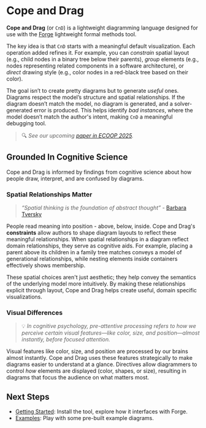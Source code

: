 # Cope and Drag

**Cope and Drag** (or `CnD`) is a lightweight diagramming language designed for use with the [Forge](https://forge-fm.org/) lightweight formal methods tool.

The key idea is that `CnD` starts with a meaningful default visualization. Each operation added refines it. For example, you can *constrain* spatial layout (e.g., child nodes in a binary tree below their parents), *group* elements (e.g., nodes representing related components in a software architecture), or *direct* drawing style (e.g., color nodes in a red-black tree based on their color).

The goal isn’t to create pretty diagrams but to generate *useful* ones. Diagrams respect the model’s structure and spatial relationships. If the diagram doesn’t match the model, no diagram is generated, and a solver-generated error is produced. This helps identify *bad instances*, where the model doesn’t match the author's intent, making `CnD` a meaningful debugging tool.

> 🔍 *See our upcoming [paper in ECOOP 2025](https://www.siddharthaprasad.com/unpublished/pgnk-lightweight-diagramming.pdf).*
>


## Grounded In Cognitive Science

Cope and Drag is informed by findings from cognitive science about how people draw, interpret, and are confused by diagrams. 

### Spatial Relationships Matter

> *“Spatial thinking is the foundation of abstract thought”* - [Barbara Tversky](https://en.wikipedia.org/wiki/Barbara_Tversky)
> 

People read meaning into position - above, below, inside. Cope and Drag's **constraints** allow authors to shape diagram layouts to reflect these meaningful relationships. When spatial relationships in a diagram reflect domain relationships, they serve as cognitive aids. For example, placing a parent above its children in a family tree matches conveys a model of generational relationships, while nesting elements inside containers effectively shows membership.

These spatial choices aren't just aesthetic; they help convey the semantics of the underlying model more intuitively. By making these relationships explicit through layout, Cope and Drag helps create useful, domain specific visualizations.

### Visual Differences

> 💡 *In cognitive psychology, pre-attentive processing refers to how we perceive certain visual features—like color, size, and position—almost instantly, before focused attention.*
>

Visual features like color, size, and position are processed by our brains almost instantly. Cope and Drag uses these features strategically to make diagrams easier to understand at a glance. Directives allow diagrammers to control *how* elements are displayed (color, shapes, or size), resulting in diagrams that focus the audience on what matters most.



## Next Steps

- [Getting Started](/copeanddrag/getting-started): Install the tool, explore how it interfaces with Forge.
- [Examples](/copeanddrag/examples): Play with some pre-built example diagrams.


